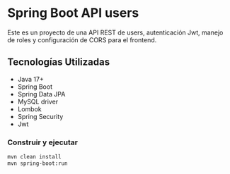 # Spring Boot API users

Este es un proyecto de una API REST de users, autenticación Jwt, manejo de roles y configuración de CORS para el frontend.

## Tecnologías Utilizadas
- Java 17+
- Spring Boot
- Spring Data JPA
- MySQL driver
- Lombok
- Spring Security
- Jwt

### Construir y ejecutar
```sh
mvn clean install
mvn spring-boot:run
```
